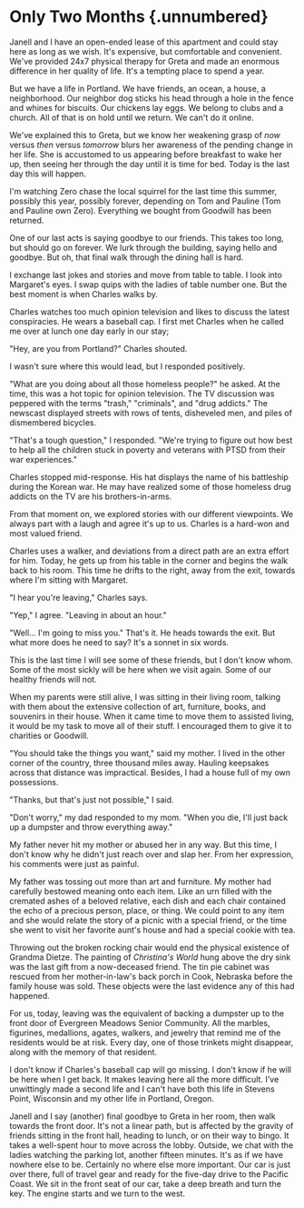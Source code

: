 # Only Two Months {.unnumbered}

Janell and I have an open-ended lease of this apartment and could stay here as long as we wish. It's expensive, but comfortable and convenient. We've provided 24x7 physical therapy for Greta and made an enormous difference in her quality of life. It's a tempting place to spend a year.

But we have a life in Portland. We have friends, an ocean, a house, a neighborhood. Our neighbor dog sticks his head through a hole in the fence and whines for biscuits. Our chickens lay eggs. We belong to clubs and a church. All of that is on hold until we return. We can't do it online.

We've explained this to Greta, but we know her weakening grasp of *now* versus *then* versus *tomorrow* blurs her awareness of the pending change in her life. She is accustomed to us appearing before breakfast to wake her up, then seeing her through the day until it is time for bed. Today is the last day this will happen.

I'm watching Zero chase the local squirrel for the last time this summer, possibly this year, possibly forever, depending on Tom and Pauline (Tom and Pauline own Zero). Everything we bought from Goodwill has been returned.

One of our last acts is saying goodbye to our friends. This takes too long, but should go on forever. We lurk through the building, saying hello and goodbye. But oh, that final walk through the dining hall is hard.

I exchange last jokes and stories and move from table to table. I look into Margaret's eyes. I swap quips with the ladies of table number one. But the best moment is when Charles walks by.

Charles watches too much opinion television and likes to discuss the latest conspiracies. He wears a baseball cap. I first met Charles when he called me over at lunch one day early in our stay;

"Hey, are you from Portland?" Charles shouted.

I wasn't sure where this would lead, but I responded positively.

"What are you doing about all those homeless people?" he asked. At the time, this was a hot topic for opinion television. The TV discussion was peppered with the terms "trash," "criminals", and "drug addicts." The newscast displayed streets with rows of tents, disheveled men, and piles of dismembered bicycles.

"That's a tough question," I responded. "We're trying to figure out how best to help all the children stuck in poverty and veterans with PTSD from their war experiences."

Charles stopped mid-response. His hat displays the name of his battleship during the Korean war. He may have realized some of those homeless drug addicts on the TV are his brothers-in-arms.

From that moment on, we explored stories with our different viewpoints. We always part with a laugh and agree it's up to us. Charles is a hard-won and most valued friend.

Charles uses a walker, and deviations from a direct path are an extra effort for him. Today, he gets up from his table in the corner and begins the walk back to his room. This time he drifts to the right, away from the exit, towards where I'm sitting with Margaret.

"I hear you're leaving," Charles says.

"Yep," I agree. "Leaving in about an hour."

"Well... I'm going to miss you." That's it. He heads towards the exit. But what more does he need to say? It's a sonnet in six words.

This is the last time I will see some of these friends, but I don't know whom. Some of the most sickly will be here when we visit again. Some of our healthy friends will not.

When my parents were still alive, I was sitting in their living room, talking with them about the extensive collection of art, furniture, books, and souvenirs in their house. When it came time to move them to assisted living, it would be my task to move all of their stuff. I encouraged them to give it to charities or Goodwill.

"You should take the things you want," said my mother. I lived in the other corner of the country, three thousand miles away. Hauling keepsakes across that distance was impractical. Besides, I had a house full of my own possessions.

"Thanks, but that's just not possible," I said.

"Don't worry," my dad responded to my mom. "When you die, I'll just back up a dumpster and throw everything away."

My father never hit my mother or abused her in any way. But this time, I don't know why he didn't just reach over and slap her. From her expression, his comments were just as painful.

My father was tossing out more than art and furniture. My mother had carefully bestowed meaning onto each item. Like an urn filled with the cremated ashes of a beloved relative, each dish and each chair contained the echo of a precious person, place, or thing. We could point to any item and she would relate the story of a picnic with a special friend, or the time she went to visit her favorite aunt's house and had a special cookie with tea.

Throwing out the broken rocking chair would end the physical existence of Grandma Dietze. The painting of *Christina's World* hung above the dry sink was the last gift from a now-deceased friend. The tin pie cabinet was rescued from her mother-in-law's back porch in Cook, Nebraska before the family house was sold. These objects were the last evidence any of this had happened.

For us, today, leaving was the equivalent of backing a dumpster up to the front door of Evergreen Meadows Senior Community. All the marbles, figurines, medallions, agates, walkers, and jewelry that remind me of the residents would be at risk. Every day, one of those trinkets might disappear, along with the memory of that resident.

I don't know if Charles's baseball cap will go missing. I don't know if he will be here when I get back. It makes leaving here all the more difficult. I've unwittingly made a second life and I can't have both this life in Stevens Point, Wisconsin and my other life in Portland, Oregon.

Janell and I say (another) final goodbye to Greta in her room, then walk towards the front door. It's not a linear path, but is affected by the gravity of friends sitting in the front hall, heading to lunch, or on their way to bingo. It takes a well-spent hour to move across the lobby. Outside, we chat with the ladies watching the parking lot, another fifteen minutes. It's as if we have nowhere else to be. Certainly no where else more important. Our car is just over there, full of travel gear and ready for the five-day drive to the Pacific Coast. We sit in the front seat of our car, take a deep breath and turn the key. The engine starts and we turn to the west.
